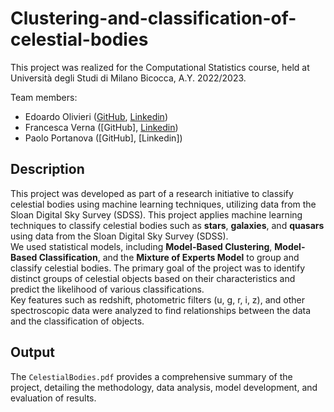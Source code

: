 # Clustering-and-classification-of-celestial-bodies
This project was realized for the Computational Statistics course, held at Università degli Studi di Milano Bicocca, A.Y. 2022/2023.

Team members:
- Edoardo Olivieri ([GitHub](https://github.com/edoardo-olivieri), [Linkedin](https://www.linkedin.com/in/edoardo-olivieri-6b73a52a1))
- Francesca Verna ([GitHub], [Linkedin](linkedin.com/in/francesca-verna-b3584b316))
- Paolo Portanova ([GitHub], [Linkedin])


## Description

This project was developed as part of a research initiative to classify celestial bodies using machine learning techniques, utilizing data from the Sloan Digital Sky Survey (SDSS).
This project applies machine learning techniques to classify celestial bodies such as **stars**, **galaxies**, and **quasars** using data from the Sloan Digital Sky Survey (SDSS). <br>
We used statistical models, including **Model-Based Clustering**, **Model-Based Classification**, and the **Mixture of Experts Model** to group and classify celestial bodies.
The primary goal of the project was to identify distinct groups of celestial objects based on their characteristics and predict the likelihood of various classifications. <br>
Key features such as redshift, photometric filters (u, g, r, i, z), and other spectroscopic data were analyzed to find relationships between the data and the classification of objects.

## Output

The `CelestialBodies.pdf` provides a comprehensive summary of the project, detailing the methodology, data analysis, model development, and evaluation of results.
